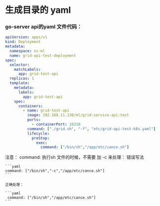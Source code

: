 # 生成目录的 yaml

### go-server api的yaml 文件代码：

```yaml
apiVersion: apps/v1
kind: Deployment
metadata:
  namespace: ns-ml
  name: grid-api-test-deployment
spec:
  selector:
    matchLabels:
      app: grid-test-api
  replicas: 1
  template:
    metadata:
      labels:
        app: grid-test-api
    spec:
      containers:
        - name: grid-test-api
          image: 192.168.11.130/ml/grid-service-api:test
          ports:
            - containerPort: 18310
          command: ["./grid.sh", "-f", "etc/grid-api-test-k8s.yaml"]
          lifecycle:
            preStop:
              exec:
                command: ["/bin/sh","/app/etc/cance.sh"]
```
注意：
    command: 执行sh 文件的时候，不需要 加 -c 来处理：
    错误写法
    
    ```yaml
    command: ["/bin/sh","-c","/app/etc/cance.sh"]
    ```
    
    正确处理：
    
    ```yaml
     command: ["/bin/sh","/app/etc/cance.sh"]
    ```    
    